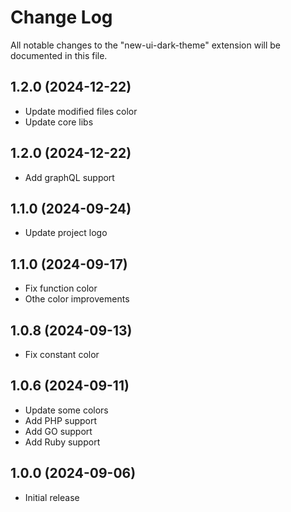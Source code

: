 # Change Log

All notable changes to the "new-ui-dark-theme" extension will be documented in this file.

## 1.2.0 (2024-12-22)

- Update modified files color
- Update core libs

## 1.2.0 (2024-12-22)

- Add graphQL support

## 1.1.0 (2024-09-24)

- Update project logo

## 1.1.0 (2024-09-17)

- Fix function color
- Othe color improvements

## 1.0.8 (2024-09-13)

- Fix constant color

## 1.0.6 (2024-09-11)

- Update some colors
- Add PHP support
- Add GO support
- Add Ruby support

## 1.0.0 (2024-09-06)

- Initial release
